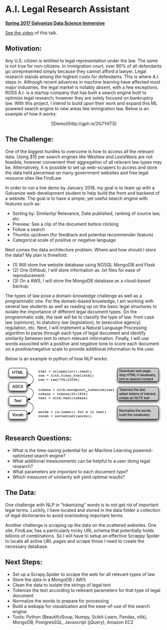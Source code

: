 
# A.I. Legal Research Assistant

[__Spring 2017 Galvanize Data Science Immersive__](https://www.galvanize.com/austin)



[See the video](https://www.youtube.com/watch?v=o5R0kOjtzwA&index=5&list=PLxtztEze-DRfCd2LY4IRytALcjpJQp0WC) of this talk.

## Motivation: 

Any U.S. citizen is entitled to legal representation under the law. The same is not true for non-citizens. In immigration court, over 80% of all defendants go unrepresented simply because they cannot afford a lawyer. Legal research stands among the highest costs for defendants. This is where A.I. steps in. Although recent advances in machine learning have affected most major industries, the legal market is notably absent, with a few exceptions. ROSS A.I. is a startup company that has built a search engine built to optimize legal research; however they are solely focused on bankruptcy law. With this project, I intend to build upon their work and expand this ML powered search engine to new areas like immigration law. Below is an example of how it works: 


<p align="center"> 
![Demo](http://gph.is/2G7YdTS)
</p>


## The Challenge: 

One of the biggest hurdles to overcome is how to access all the relevant data. Using $15 per search engines like Westlaw and LexisNexis are not feasible, however convenient their aggregation of all relevant law types may be. Alternatively, it is possible to set up web-scrapers to access and store the data held piecemeal on many government websites and free legal resource sites like FindLaw.

In order to run a live demo by January 2018, my goal is to team up with a Galvanize web-development student to help build the front and backend of a website. The goal is to have a simple, yet useful search engine with features such as:

- Sorting by: Similarity/ Relevance, Date published, ranking of source law, etc. 
- Preview: See a clip of the document before clicking 
- Follow a search 
- Thumbs up/down (for feedback and potential recommender feature) 
- Categorical scale of positive or negative language


Next comes the data architecture problem. Where and how should I store the data? My plan is threefold: 
- (1) Will store live website database using NOSQL MongoDB and Flask 
- (2) One Githbub, I will store information as .txt files for ease of reproducement. 
- (3) On a AWS, I will store the MongoDB database as a cloud-based backup. 
 

The types of law pose a domain-knowledge challenge as well as a programmatic one. For the domain-based knowledge, I am working with several law students as well as reading up on the basic legal structures to isolate the importance of different legal document types. On the programmatic side, the task will be to classify the type of law: from case law (opinions), to statutory law (legislation), to (executive agency) regulation, etc. Next, I will implement a Natural Language Processing algorithm to parse through each type of legal document and identify similarity between text to return relevant information. Finally, I will use words associted with a positive and negative tone to score each document on a positive/negative scale to provide additional information to the user. 

Below is an example in python of how NLP works: 


<p align="center"> 
<img src="images/Example/nlp.png">
</p>


## Research Questions: 
- What is the time-saving potential for an Machine Learning powered-optimized search engine? 
- What additional measurements can be helpful to a user doing legal research? 
- What parameters are important to each document type? 
- Which measures of similarity will yield optimal results? 

## The Data: 

One challenge with NLP in "tokenizing" words is to not get rid of important legal terms. Luckily, I have located and stored in the data folder a collection of legal dictionaries to avoid overlooking important terms. 

Another challenge is scraping up the data on the scattered websites. One site, FindLaw, has a particularly tricky URL schema that potentially holds billions of combinations. So I will have to setup an effective Scrappy Spider to locate all active URL pages and scrape those I need to create the necessary database. 

## Next Steps: 

- Set up a Scrapy.Spider to scrape the web for all relevant types of law 
- Store the data in a MongoDB / AWS 
- Clean the data to isolate the strings of legal text
- Tokenize the text according to relevant parameters for that type of legal document 
- Normalize the words to prepare for processing 
- Build a webapp for visualization and the ease-of-use of the search engine
- Tools: Python (BeautifulSoup, Numpy, Scikit-Learn, Pandas, nltk), MongoDB, PostgresSQL, Javascript (jQuery), Amazon EC2







